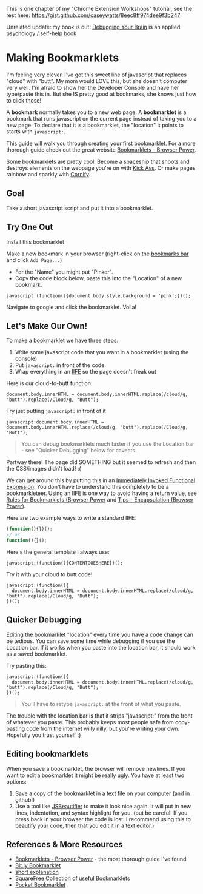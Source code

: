 This is one chapter of my "Chrome Extension Workshops" tutorial, see the rest here: https://gist.github.com/caseywatts/8eec8ff974dee9f3b247

Unrelated update: my book is out! [Debugging Your Brain](www.debuggingyourbrain.com) is an applied psychology / self-help book

# Making Bookmarklets

I'm feeling very clever. I've got this sweet line of javascript that replaces "cloud" with "butt". My mom would LOVE this, but she doesn't computer very well. I'm afraid to show her the Developer Console and have her type/paste this in. But she IS pretty good at bookmarks, she knows just how to click those!

A **bookmark** normally takes you to a new web page. A **bookmarklet** is a bookmark that runs javascript on the current page instead of taking you to a new page. To declare that it is a bookmarklet, the "location" it points to starts with `javascript:`.

This guide will walk you through creating your first bookmarklet. For a more thorough guide check out the great website [Bookmarklets - Browser Power](http://subsimple.com/bookmarklets/index.php).

Some bookmarklets are pretty cool. Become a spaceship that shoots and destroys elements on the webpage you're on with [Kick Ass](http://kickassapp.com/). Or make pages rainbow and sparkly with [Cornify](http://www.cornify.com/).

## Goal
Take a short javascript script and put it into a bookmarklet.


## Try One Out

Install this bookmarklet

Make a new bookmark in your browser (right-click on the [bookmarks bar](https://support.google.com/chrome/answer/95745?hl=en) and click `Add Page...`)
  - For the "Name" you might put "Pinker".
  - Copy the code block below, paste this into the "Location" of a new bookmark.

```
javascript:(function(){document.body.style.background = 'pink';})();
```


Navigate to google and click the bookmarklet. Voila!



## Let's Make Our Own!

To make a bookmarklet we have three steps:

1. Write some javascript code that you want in a bookmarklet (using the console)
2. Put `javascript:` in front of the code
3. Wrap everything in an [IIFE](http://en.wikipedia.org/wiki/Immediately-invoked_function_expression) so the page doesn't freak out

Here is our cloud-to-butt function:
```
document.body.innerHTML = document.body.innerHTML.replace(/cloud/g, "butt").replace(/Cloud/g, "Butt");
```

Try just putting `javascript:` in front of it
```
javascript:document.body.innerHTML = document.body.innerHTML.replace(/cloud/g, "butt").replace(/Cloud/g, "Butt");
```

> You can debug bookmarklets much faster if you use the Location bar - see "Quicker Debugging" below for caveats.

Partway there! The page did SOMETHING but it seemed to refresh and then the CSS/images didn't load! :(

We can get around this by putting this in an [Immediately Invoked Functional Expression](http://en.wikipedia.org/wiki/Immediately-invoked_function_expression). You don't have to understand this completely to be a bookmarkleteer. Using an IIFE is one way to avoid having a return value, see [Rules for Bookmarklets (Browser Power](http://subsimple.com/bookmarklets/rules.php) and [Tips - Encapsulation (Browser Power)](http://subsimple.com/bookmarklets/tips.php#Encapsulation).

Here are two example ways to write a standard IIFE:
```javascript
(function(){})();
// or
function(){}();
```

Here's the general template I always use:
```
javascript:(function(){CONTENTGOESHERE})();
```

Try it with your cloud to butt code!
```
javascript:(function(){
  document.body.innerHTML = document.body.innerHTML.replace(/cloud/g, "butt").replace(/Cloud/g, "Butt");
})();
```



## Quicker Debugging
Editing the bookmarklet "location" every time you have a code change can be tedious. You can save some time while debugging if you use the Location bar. If it works when you paste into the location bar, it should work as a saved bookmarklet.

Try pasting this:
```
javascript:(function(){
  document.body.innerHTML = document.body.innerHTML.replace(/cloud/g, "butt").replace(/Cloud/g, "Butt");
})();
```

> You'll have to retype `javascript:` at the front of what you paste.

The trouble with the location bar is that it strips "javascript:" from the front of whatever you paste. This probably keeps most people safe from copy-pasting code from the internet willy nilly, but you're writing your own. Hopefully you trust yourself :)



## Editing bookmarklets
When you save a bookmarklet, the browser will remove newlines. If you want to edit a bookmarklet it might be really ugly. You have at least two options:

1. Save a copy of the bookmarklet in a text file on your computer (and in github!)
2. Use a tool like [JSBeautifier](http://jsbeautifier.org/) to make it look nice again. It will put in new lines, indentation, and syntax highlight for you. (but be careful! If you press back in your browser the code is lost. I recommend using this to beautify your code, then that you edit it in a text editor.)

## References & More Resources
- [Bookmarklets - Browser Power](http://subsimple.com/bookmarklets/index.php) - the most thorough guide I've found
- [Bit.ly Bookmarklet](https://bitly.com/a/tools)
- [short explanation](https://www.mattcutts.com/blog/javascript-bookmarklet-basics/)
- [SquareFree Collection of useful Bookmarklets](https://www.squarefree.com/bookmarklets/)
- [Pocket Bookmarklet](http://help.getpocket.com/customer/portal/articles/483627-using-the-pocket-bookmarklet)
